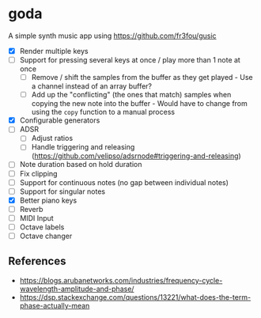 # goda

A simple synth music app using <https://github.com/fr3fou/gusic>

- [x] Render multiple keys
- [ ] Support for pressing several keys at once / play more than 1 note at once
  - [ ] Remove / shift the samples from the buffer as they get played - Use a channel instead of an array buffer?
  - [ ] Add up the "conflicting" (the ones that match) samples when copying the new note into the buffer - Would have to change from using the `copy` function to a manual process
- [x] Configurable generators
- [ ] ADSR
  - [ ] Adjust ratios
  - [ ] Handle triggering and releasing (<https://github.com/velipso/adsrnode#triggering-and-releasing>)
- [ ] Note duration based on hold duration
- [ ] Fix clipping
- [ ] Support for continuous notes (no gap between individual notes)
- [ ] Support for singular notes
- [x] Better piano keys
- [ ] Reverb
- [ ] MIDI Input
- [ ] Octave labels
- [ ] Octave changer

## References

- <https://blogs.arubanetworks.com/industries/frequency-cycle-wavelength-amplitude-and-phase/>
- <https://dsp.stackexchange.com/questions/13221/what-does-the-term-phase-actually-mean>
